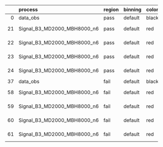 |    | process                     | region   | binning   | color   | process_type   |   scale | variation   | source_filename                                                      | source_histname    | alias                       | title     |   combine_idx |     lnN |   shapes | syst_type   | direction   | variation_alias   |
|---:|:----------------------------|:---------|:----------|:--------|:---------------|--------:|:------------|:---------------------------------------------------------------------|:-------------------|:----------------------------|:----------|--------------:|--------:|---------:|:------------|:------------|:------------------|
|  0 | data_obs                    | pass     | default   | black   | DATA           |       1 | nominal     | ./histograms_for_2DAlphabet_v18//BH_Data.root                        | hpass              | Data                        | Data      |           nan | nan     |      nan | nan         | nan         | nan               |
| 21 | Signal_B3_MD2000_MBH8000_n6 | pass     | default   | red     | SIGNAL         |       1 | lumi        | ./histograms_for_2DAlphabet_v18//BH_Signal_B3_MD2000_MBH8000_n6.root | hpass              | Signal_B3_MD2000_MBH8000_n6 | BH signal |           nan |   1.016 |      nan | lnN         | nan         | nan               |
| 22 | Signal_B3_MD2000_MBH8000_n6 | pass     | default   | red     | SIGNAL         |       1 | SVM         | ./histograms_for_2DAlphabet_v18//BH_Signal_B3_MD2000_MBH8000_n6.root | hpass_SVMsyst_up   | Signal_B3_MD2000_MBH8000_n6 | BH signal |           nan | nan     |        1 | shapes      | Up          | SVMsyst           |
| 23 | Signal_B3_MD2000_MBH8000_n6 | pass     | default   | red     | SIGNAL         |       1 | SVM         | ./histograms_for_2DAlphabet_v18//BH_Signal_B3_MD2000_MBH8000_n6.root | hpass_SVMsyst_down | Signal_B3_MD2000_MBH8000_n6 | BH signal |           nan | nan     |        1 | shapes      | Down        | SVMsyst           |
| 24 | Signal_B3_MD2000_MBH8000_n6 | pass     | default   | red     | SIGNAL         |       1 | nominal     | ./histograms_for_2DAlphabet_v18//BH_Signal_B3_MD2000_MBH8000_n6.root | hpass              | Signal_B3_MD2000_MBH8000_n6 | BH signal |           nan | nan     |      nan | nan         | nan         | nan               |
| 37 | data_obs                    | fail     | default   | black   | DATA           |       1 | nominal     | ./histograms_for_2DAlphabet_v18//BH_Data.root                        | hfail              | Data                        | Data      |           nan | nan     |      nan | nan         | nan         | nan               |
| 58 | Signal_B3_MD2000_MBH8000_n6 | fail     | default   | red     | SIGNAL         |       1 | lumi        | ./histograms_for_2DAlphabet_v18//BH_Signal_B3_MD2000_MBH8000_n6.root | hfail              | Signal_B3_MD2000_MBH8000_n6 | BH signal |           nan |   1.016 |      nan | lnN         | nan         | nan               |
| 59 | Signal_B3_MD2000_MBH8000_n6 | fail     | default   | red     | SIGNAL         |       1 | SVM         | ./histograms_for_2DAlphabet_v18//BH_Signal_B3_MD2000_MBH8000_n6.root | hfail_SVMsyst_up   | Signal_B3_MD2000_MBH8000_n6 | BH signal |           nan | nan     |        1 | shapes      | Up          | SVMsyst           |
| 60 | Signal_B3_MD2000_MBH8000_n6 | fail     | default   | red     | SIGNAL         |       1 | SVM         | ./histograms_for_2DAlphabet_v18//BH_Signal_B3_MD2000_MBH8000_n6.root | hfail_SVMsyst_down | Signal_B3_MD2000_MBH8000_n6 | BH signal |           nan | nan     |        1 | shapes      | Down        | SVMsyst           |
| 61 | Signal_B3_MD2000_MBH8000_n6 | fail     | default   | red     | SIGNAL         |       1 | nominal     | ./histograms_for_2DAlphabet_v18//BH_Signal_B3_MD2000_MBH8000_n6.root | hfail              | Signal_B3_MD2000_MBH8000_n6 | BH signal |           nan | nan     |      nan | nan         | nan         | nan               |